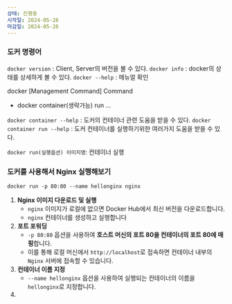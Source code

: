 ```yaml
---
상태: 진행중
시작일: 2024-05-26
마감일: 2024-05-26
---
```

### 도커 명령어
`docker version` : Client, Server의 버전을 볼 수 있다.
`docker info` : docker의 상태를 상세하게 볼 수 있다.
`docker --help` : 메뉴얼 확인

docker [Management Command] Command
- docker container(생략가능) run ...

`docker container --help` : 도커의  컨테이너 관련 도움을 받을 수 있다.
`docker container run --help` : 도커 컨테이너를 실행하기위한 여러가지 도움을 받을 수 있다.

`docker run(실행옵션) 이미지명`: 컨테이너 실행

### 도커를 사용해서 Nginx 실행해보기
`docker run -p 80:80 --name hellonginx nginx`
1. **Nginx 이미지 다운로드 및 실행**
	- `nginx` 이미지가 로컬에 없으면 Docker Hub에서 최신 버전을 다운로드합니다.
	- `nginx` 컨테이너를 생성하고 실행합니다
2. **포트 포워딩**
	- `-p 80:80` 옵션을 사용하여 **호스트 머신의 포트 80을 컨테이너의 포트 80에 매핑**합니다. 
	- 이를 통해 로컬 머신에서 `http://localhost`로 접속하면 컨테이너 내부의 `Nginx` 서버에 접속할 수 있습니다.
3. **컨테이너 이름 지정**
	- `--name hellonginx` 옵션을 사용하여 실행되는 컨테이너의 이름을 `hellonginx`로 지정합니다.
4. 